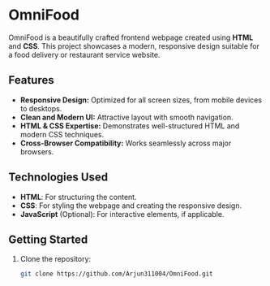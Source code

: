 # OmniFood

OmniFood is a beautifully crafted frontend webpage created using **HTML** and **CSS**. This project showcases a modern, responsive design suitable for a food delivery or restaurant service website.

## Features

- **Responsive Design:** Optimized for all screen sizes, from mobile devices to desktops.
- **Clean and Modern UI:** Attractive layout with smooth navigation.
- **HTML & CSS Expertise:** Demonstrates well-structured HTML and modern CSS techniques.
- **Cross-Browser Compatibility:** Works seamlessly across major browsers.

## Technologies Used

- **HTML**: For structuring the content.
- **CSS**: For styling the webpage and creating the responsive design.
- **JavaScript** (Optional): For interactive elements, if applicable.

## Getting Started

1. Clone the repository:
   ```bash
   git clone https://github.com/Arjun311004/OmniFood.git

